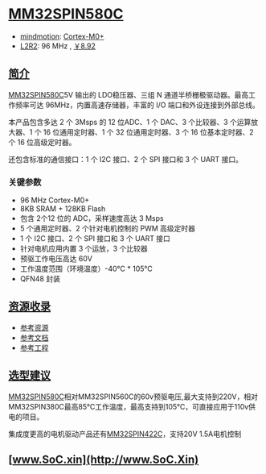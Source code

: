 ﻿# [MM32SPIN580C](https://doc.soc.xin/MM32SPIN580C)

* [mindmotion](http://www.mindmotion.com.cn/): [Cortex-M0+](https://github.com/SoCXin/Cortex)
* [L2R2](https://github.com/SoCXin/Level): 96 MHz , [￥8.92](https://item.szlcsc.com/5842748.html)

## [简介](https://github.com/SoCXin/MM32SPIN580C/wiki)

[MM32SPIN580C](https://www.mindmotion.com.cn/products/mm32mcu/mm32spin/mm32spin_predriver_mcu/mm32spin560c/)5V 输出的 LDO稳压器、三组 N 通道半桥栅极驱动器。最高工作频率可达 96MHz，内置高速存储器，丰富的 I/O 端口和外设连接到外部总线。

本产品包含多达 2 个 3Msps 的 12 位ADC、1 个 DAC、3 个比较器、3 个运算放大器、1 个 16 位通用定时器、1 个 32 位通用定时器、3 个 16 位基本定时器、2 个 16 位高级定时器。

还包含标准的通信接口：1 个 I2C 接口、2 个 SPI 接口和 3 个 UART 接口。

### 关键参数

* 96 MHz Cortex-M0+
* 8KB SRAM + 128KB Flash
* 包含 2个12 位的 ADC，采样速度高达 3 Msps
* 5 个通用定时器、2 个针对电机控制的 PWM 高级定时器
* 1 个 I2C 接口、2 个 SPI 接口和 3 个 UART 接口
* 针对电机应用内置 3 个运放，3 个比较器
* 预驱工作电压高达 60V
* 工作温度范围（环境温度）-40℃ * 105℃
* QFN48 封装


## [资源收录](https://github.com/SoCXin)

* [参考资源](src/)
* [参考文档](docs/)
* [参考工程](project/)

## [选型建议](https://github.com/SoCXin/MM32SPIN580C)

[MM32SPIN580C](https://item.szlcsc.com/5842748.html)相对MM32SPIN560C的60v预驱电压,最大支持到220V，相对MM32SPIN380C最高85℃工作温度，最高支持到105℃，可直接应用于110v供电的项目。

集成度更高的电机驱动产品还有[MM32SPIN422C](https://github.com/SoCXin/MM32SPIN422C)，支持20V 1.5A电机控制

## [www.SoC.xin](http://www.SoC.Xin)
